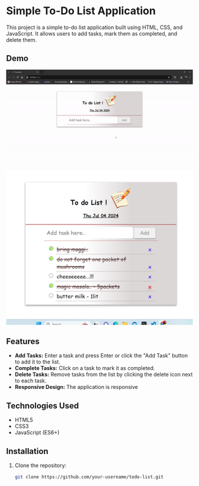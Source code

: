 # Simple To-Do List Application

This project is a simple to-do list application built using HTML, CSS, and JavaScript. It allows users to add tasks, mark them as completed, and delete them.
## Demo
![Toggle Effect](/assets/to_do_list_gif.gif)
![Screenshot 1](/assets/screenshot1.png)


## Features

- **Add Tasks:** Enter a task and press Enter or click the "Add Task" button to add it to the list.
- **Complete Tasks:** Click on a task to mark it as completed.
- **Delete Tasks:** Remove tasks from the list by clicking the delete icon next to each task.
- **Responsive Design:** The application is responsive

## Technologies Used

- HTML5
- CSS3
- JavaScript (ES6+)

## Installation

1. Clone the repository:
   ```bash
   git clone https://github.com/your-username/todo-list.git
